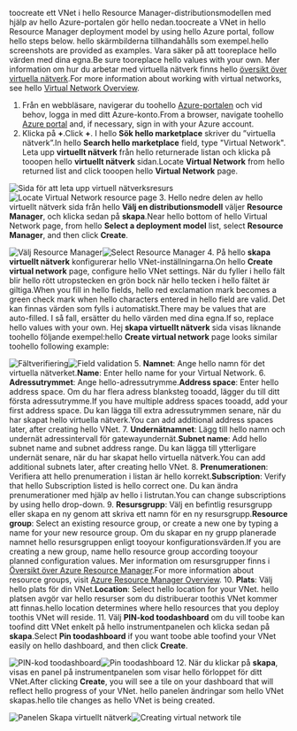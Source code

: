 <span data-ttu-id="fcf51-101">toocreate ett VNet i hello Resource Manager-distributionsmodellen med hjälp av hello Azure-portalen gör hello nedan.</span><span class="sxs-lookup"><span data-stu-id="fcf51-101">toocreate a VNet in hello Resource Manager deployment model by using hello Azure portal, follow hello steps below.</span></span> <span data-ttu-id="fcf51-102">hello skärmbilderna tillhandahålls som exempel.</span><span class="sxs-lookup"><span data-stu-id="fcf51-102">hello screenshots are provided as examples.</span></span> <span data-ttu-id="fcf51-103">Vara säker på att tooreplace hello värden med dina egna.</span><span class="sxs-lookup"><span data-stu-id="fcf51-103">Be sure tooreplace hello values with your own.</span></span> <span data-ttu-id="fcf51-104">Mer information om hur du arbetar med virtuella nätverk finns hello [översikt över virtuella nätverk](../articles/virtual-network/virtual-networks-overview.md).</span><span class="sxs-lookup"><span data-stu-id="fcf51-104">For more information about working with virtual networks, see hello [Virtual Network Overview](../articles/virtual-network/virtual-networks-overview.md).</span></span>

1. <span data-ttu-id="fcf51-105">Från en webbläsare, navigerar du toohello [Azure-portalen](http://portal.azure.com) och vid behov, logga in med ditt Azure-konto.</span><span class="sxs-lookup"><span data-stu-id="fcf51-105">From a browser, navigate toohello [Azure portal](http://portal.azure.com) and, if necessary, sign in with your Azure account.</span></span>
2. <span data-ttu-id="fcf51-106">Klicka på **+**.</span><span class="sxs-lookup"><span data-stu-id="fcf51-106">Click **+**.</span></span> <span data-ttu-id="fcf51-107">I hello **Sök hello marketplace** skriver du ”virtuella nätverk”.</span><span class="sxs-lookup"><span data-stu-id="fcf51-107">In hello **Search hello marketplace** field, type "Virtual Network".</span></span> <span data-ttu-id="fcf51-108">Leta upp **virtuellt nätverk** från hello returnerade listan och klicka på tooopen hello **virtuellt nätverk** sidan.</span><span class="sxs-lookup"><span data-stu-id="fcf51-108">Locate **Virtual Network** from hello returned list and click tooopen hello **Virtual Network** page.</span></span>

  <span data-ttu-id="fcf51-109">![Sida för att leta upp virtuell nätverksresurs](./media/vpn-gateway-basic-p2s-vnet-rm-portal-include/newvnetportal700.png "Sida för att leta upp virtuell nätverksresurs")</span><span class="sxs-lookup"><span data-stu-id="fcf51-109">![Locate Virtual Network resource page](./media/vpn-gateway-basic-p2s-vnet-rm-portal-include/newvnetportal700.png "Locate virtual network resource page")</span></span>
3. <span data-ttu-id="fcf51-110">Hello nedre delen av hello virtuellt nätverk sida från hello **Välj en distributionsmodell** väljer **Resource Manager**, och klicka sedan på **skapa**.</span><span class="sxs-lookup"><span data-stu-id="fcf51-110">Near hello bottom of hello Virtual Network page, from hello **Select a deployment model** list, select **Resource Manager**, and then click **Create**.</span></span>

  <span data-ttu-id="fcf51-111">![Välj Resource Manager](./media/vpn-gateway-basic-p2s-vnet-rm-portal-include/resourcemanager250.png "Välj Resource Manager")</span><span class="sxs-lookup"><span data-stu-id="fcf51-111">![Select Resource Manager](./media/vpn-gateway-basic-p2s-vnet-rm-portal-include/resourcemanager250.png "Select Resource Manager")</span></span>
4. <span data-ttu-id="fcf51-112">På hello **skapa virtuellt nätverk** konfigurerar hello VNet-inställningarna.</span><span class="sxs-lookup"><span data-stu-id="fcf51-112">On hello **Create virtual network** page, configure hello VNet settings.</span></span> <span data-ttu-id="fcf51-113">När du fyller i hello fält blir hello rött utropstecken en grön bock när hello tecken i hello fältet är giltiga.</span><span class="sxs-lookup"><span data-stu-id="fcf51-113">When you fill in hello fields, hello red exclamation mark becomes a green check mark when hello characters entered in hello field are valid.</span></span> <span data-ttu-id="fcf51-114">Det kan finnas värden som fylls i automatiskt.</span><span class="sxs-lookup"><span data-stu-id="fcf51-114">There may be values that are auto-filled.</span></span> <span data-ttu-id="fcf51-115">I så fall, ersätter du hello värden med dina egna.</span><span class="sxs-lookup"><span data-stu-id="fcf51-115">If so, replace hello values with your own.</span></span> <span data-ttu-id="fcf51-116">Hej **skapa virtuellt nätverk** sida visas liknande toohello följande exempel:</span><span class="sxs-lookup"><span data-stu-id="fcf51-116">hello **Create virtual network** page looks similar toohello following example:</span></span>

  <span data-ttu-id="fcf51-117">![Fältverifiering](./media/vpn-gateway-basic-p2s-vnet-rm-portal-include/createp2sgvnet.png "Fältverifiering")</span><span class="sxs-lookup"><span data-stu-id="fcf51-117">![Field validation](./media/vpn-gateway-basic-p2s-vnet-rm-portal-include/createp2sgvnet.png "Field validation")</span></span>
5. <span data-ttu-id="fcf51-118">**Namnet**: Ange hello namn för det virtuella nätverket.</span><span class="sxs-lookup"><span data-stu-id="fcf51-118">**Name**: Enter hello name for your Virtual Network.</span></span>
6. <span data-ttu-id="fcf51-119">**Adressutrymmet**: Ange hello-adressutrymme.</span><span class="sxs-lookup"><span data-stu-id="fcf51-119">**Address space**: Enter hello address space.</span></span> <span data-ttu-id="fcf51-120">Om du har flera adress blanksteg tooadd, lägger du till ditt första adressutrymme.</span><span class="sxs-lookup"><span data-stu-id="fcf51-120">If you have multiple address spaces tooadd, add your first address space.</span></span> <span data-ttu-id="fcf51-121">Du kan lägga till extra adressutrymmen senare, när du har skapat hello virtuella nätverk.</span><span class="sxs-lookup"><span data-stu-id="fcf51-121">You can add additional address spaces later, after creating hello VNet.</span></span>
7. <span data-ttu-id="fcf51-122">**Undernätnamnet**: Lägg till hello namn och undernät adressintervall för gatewayundernät.</span><span class="sxs-lookup"><span data-stu-id="fcf51-122">**Subnet name**: Add hello subnet name and subnet address range.</span></span> <span data-ttu-id="fcf51-123">Du kan lägga till ytterligare undernät senare, när du har skapat hello virtuella nätverk.</span><span class="sxs-lookup"><span data-stu-id="fcf51-123">You can add additional subnets later, after creating hello VNet.</span></span>
8. <span data-ttu-id="fcf51-124">**Prenumerationen**: Verifiera att hello prenumeration i listan är hello korrekt.</span><span class="sxs-lookup"><span data-stu-id="fcf51-124">**Subscription**: Verify that hello Subscription listed is hello correct one.</span></span> <span data-ttu-id="fcf51-125">Du kan ändra prenumerationer med hjälp av hello i listrutan.</span><span class="sxs-lookup"><span data-stu-id="fcf51-125">You can change subscriptions by using hello drop-down.</span></span>
9. <span data-ttu-id="fcf51-126">**Resursgrupp**: Välj en befintlig resursgrupp eller skapa en ny genom att skriva ett namn för en ny resursgrupp.</span><span class="sxs-lookup"><span data-stu-id="fcf51-126">**Resource group**: Select an existing resource group, or create a new one by typing a name for your new resource group.</span></span> <span data-ttu-id="fcf51-127">Om du skapar en ny grupp planerade namnet hello resursgruppen enligt tooyour konfigurationsvärden.</span><span class="sxs-lookup"><span data-stu-id="fcf51-127">If you are creating a new group, name hello resource group according tooyour planned configuration values.</span></span> <span data-ttu-id="fcf51-128">Mer information om resursgrupper finns i [Översikt över Azure Resource Manager](../articles/azure-resource-manager/resource-group-overview.md#resource-groups).</span><span class="sxs-lookup"><span data-stu-id="fcf51-128">For more information about resource groups, visit [Azure Resource Manager Overview](../articles/azure-resource-manager/resource-group-overview.md#resource-groups).</span></span>
10. <span data-ttu-id="fcf51-129">**Plats**: Välj hello plats för din VNet.</span><span class="sxs-lookup"><span data-stu-id="fcf51-129">**Location**: Select hello location for your VNet.</span></span> <span data-ttu-id="fcf51-130">hello platsen avgör var hello resurser som du distribuerar toothis VNet kommer att finnas.</span><span class="sxs-lookup"><span data-stu-id="fcf51-130">hello location determines where hello resources that you deploy toothis VNet will reside.</span></span>
11. <span data-ttu-id="fcf51-131">Välj **PIN-kod toodashboard** om du vill toobe kan toofind ditt VNet enkelt på hello instrumentpanelen och klicka sedan på **skapa**.</span><span class="sxs-lookup"><span data-stu-id="fcf51-131">Select **Pin toodashboard** if you want toobe able toofind your VNet easily on hello dashboard, and then click **Create**.</span></span>

 <span data-ttu-id="fcf51-132">![PIN-kod toodashboard](./media/vpn-gateway-basic-p2s-vnet-rm-portal-include/pintodashboard150.png "toodashboard PIN-kod")</span><span class="sxs-lookup"><span data-stu-id="fcf51-132">![Pin toodashboard](./media/vpn-gateway-basic-p2s-vnet-rm-portal-include/pintodashboard150.png "pin toodashboard")</span></span>
12. <span data-ttu-id="fcf51-133">När du klickar på **skapa**, visas en panel på instrumentpanelen som visar hello förloppet för ditt VNet.</span><span class="sxs-lookup"><span data-stu-id="fcf51-133">After clicking **Create**, you will see a tile on your dashboard that will reflect hello progress of your VNet.</span></span> <span data-ttu-id="fcf51-134">hello panelen ändringar som hello VNet skapas.</span><span class="sxs-lookup"><span data-stu-id="fcf51-134">hello tile changes as hello VNet is being created.</span></span>

  <span data-ttu-id="fcf51-135">![Panelen Skapa virtuellt nätverk](./media/vpn-gateway-basic-p2s-vnet-rm-portal-include/deploying150.png "Panelen Skapa virtuellt nätverk")</span><span class="sxs-lookup"><span data-stu-id="fcf51-135">![Creating virtual network tile](./media/vpn-gateway-basic-p2s-vnet-rm-portal-include/deploying150.png "Creating virtual network tile")</span></span>